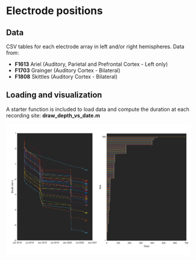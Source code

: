 # Electrode positions

## Data
CSV tables for each electrode array in left and/or right hemispheres. Data from:

- **F1613** Ariel (Auditory, Parietal and Prefrontal Cortex - Left only)
- **F1703** Grainger (Auditory Cortex - Bilateral)
- **F1808** Skittles (Auditory Cortex - Bilateral)

## Loading and visualization
A starter function is included to load data and compute the duration at each recording site: **draw_depth_vs_date.m**

![F1808_Right](F1808_Right.png)
